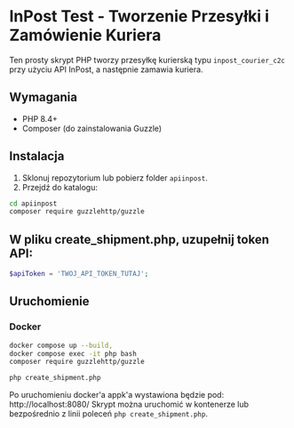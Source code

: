 # InPost Test - Tworzenie Przesyłki i Zamówienie Kuriera

Ten prosty skrypt PHP tworzy przesyłkę kurierską typu `inpost_courier_c2c` przy użyciu API InPost, a następnie zamawia kuriera.

## Wymagania

- PHP 8.4+
- Composer (do zainstalowania Guzzle)

## Instalacja

1. Sklonuj repozytorium lub pobierz folder `apiinpost`.
2. Przejdź do katalogu:

```bash
cd apiinpost
composer require guzzlehttp/guzzle
```

## W pliku create_shipment.php, uzupełnij token API:
```php
$apiToken = 'TWOJ_API_TOKEN_TUTAJ';
```

## Uruchomienie
### Docker
```bash
docker compose up --build, 
docker compose exec -it php bash
composer require guzzlehttp/guzzle
```
```bash
php create_shipment.php 
```
Po uruchomieniu docker'a appk'a wystawiona będzie pod: http://localhost:8080/
Skrypt można uruchomić w kontenerze lub bezpośrednio z linii poleceń `php create_shipment.php`.

